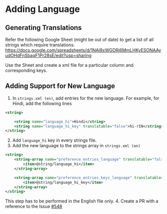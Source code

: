 # Adding Language

## Generating Translations

Refer the following Google Sheet (might be out of date) to get a list of all strings which require translations.
https://docs.google.com/spreadsheets/d/1NAl8xWGDRj6MmLHKyESONAAyudOHdFnSbaqF1Pr28sE/edit?usp=sharing

Use the Sheet and create a xml file for a particular column and corresponding keys.

## Adding Support for New Language

1. In `strings.xml (en)`, add entries for the new language. For example, for Hindi, add the following lines
```xml
<string>

    <string name="language_hi">Hindi</string>
    <string name="language_hi_key" translatable="false">hi-rIN</string>
</string>
```
2. Add `language_hi` key in every strings file.
3. Add the new language to the strings array in `strings.xml (en)`
```xml
<string>
    <string-array name="preference_entries_language" translatable="false">
        <item>@string/language_hi</item>
    </string-array>

    <string-array name="preference_entries_keys_language" translatable="false">
        <item>@string/language_hi_key</item>
    </string-array>
</string>
```
This step has to be performed in the English file only.
4. Create a PR with a reference to the Issue [#548](https://github.com/amahi/android/issues/548)

